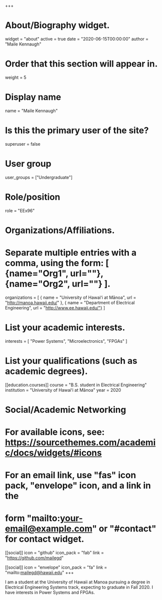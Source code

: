 +++
# About/Biography widget.

widget = "about"
active = true 
date = "2020-06-15T00:00:00" 
author = "Maile Kennaugh"

# Order that this section will appear in.

weight = 5

# Display name

name = "Maile Kennaugh"

# Is this the primary user of the site?

superuser = false

# User group

user_groups = ["Undergraduate"]

# Role/position

role = "EEx96"

# Organizations/Affiliations.

# Separate multiple entries with a comma, using the form: [ {name="Org1", url=""}, {name="Org2", url=""} ].

organizations = [ { name = "University of Hawaiʻi at Mānoa", url = "http://manoa.hawaii.edu/" }, { name = "Department of Electrical Engineering", url = "http://www.ee.hawaii.edu/"} ]

# List your academic interests.

interests = [ "Power Systems", "Microelectronics", "FPGAs" ]

# List your qualifications (such as academic degrees).

[[education.courses]]
  course = "B.S. student in Electrical Engineering"
  institution = "University of Hawaiʻi at Mānoa" 
  year = 2020

# Social/Academic Networking

# For available icons, see: https://sourcethemes.com/academic/docs/widgets/#icons

# For an email link, use "fas" icon pack, "envelope" icon, and a link in the

# form "mailto:your-email@example.com" or "#contact" for contact widget.

  
[[social]] 
  icon = "github"
  icon_pack = "fab"
  link = "https://github.com/mailegd"

[[social]] 
  icon = "envelope"
  icon_pack = "fa" 
  link = "mailto:mailegd@hawaii.edu"
+++

I am a student at the University of Hawaii at Manoa pursuing a degree in Electrical Engineering Systems track, expecting to graduate in Fall 2020. I have interests in Power Systems and FPGAs.
<!--stackedit_data:
eyJoaXN0b3J5IjpbLTEyOTY2Nzg4MzBdfQ==
-->
